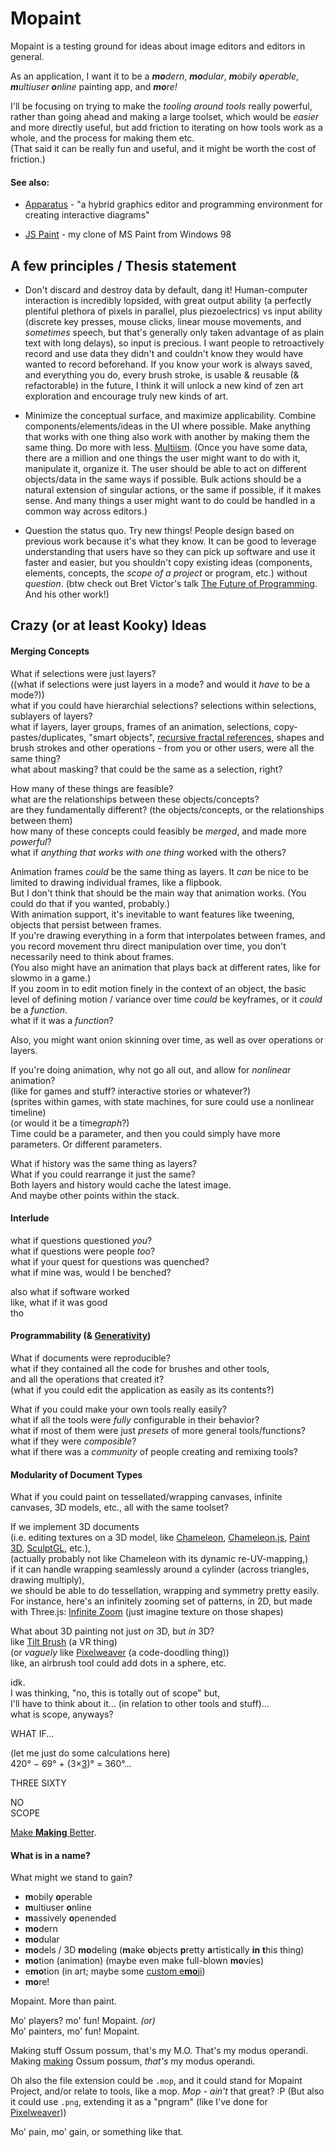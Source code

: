 # Mopaint

Mopaint is a testing ground for ideas about image editors and editors in general.  

As an application,
I want it to be a
_**mo**dern_, _**mo**dular_,
_**m**obily **o**perable_, _**m**ultiuser **o**nline_
painting app, and _**mo**re!_  

I'll be focusing on trying to make the _tooling around tools_ really powerful,
rather than going ahead and making a large toolset, which would be _easier_ and more directly useful,
but add friction to iterating on how tools work as a whole, and the process for making them etc.  
(That said it can be really fun and useful, and it might be worth the cost of friction.)

#### See also:

- [Apparatus][] - "a hybrid graphics editor and programming environment for creating interactive diagrams"

- [JS Paint][] - my clone of MS Paint from Windows 98

## A few principles / Thesis statement

* Don't discard and destroy data by default, dang it! Human-computer interaction is incredibly lopsided, with great output ability (a perfectly plentiful plethora of pixels in parallel, plus piezoelectrics) vs input ability (discrete key presses, mouse clicks, linear mouse movements, and *sometimes* speech, but that's generally only taken advantage of as plain text with long delays), so input is precious. I want people to retroactively record and use data they didn't and couldn't know they would have wanted to record beforehand. If you know your work is always saved, and everything you do, every brush stroke, is usable & reusable (& refactorable) in the future, I think it will unlock a new kind of zen art exploration and encourage truly new kinds of art.

* Minimize the conceptual surface, and maximize applicability.
Combine components/elements/ideas in the UI where possible.
Make anything that works with one thing also work with another by making them the same thing.
Do more with less. [Multiism][].
(Once you have some data, there are a million and one things the user might want to do with it, manipulate it, organize it.
The user should be able to act on different objects/data in the same ways if possible.
Bulk actions should be a natural extension of singular actions, or the same if possible, if it makes sense.
And many things a user might want to do could be handled in a common way across editors.)

* Question the status quo. Try new things!
People design based on previous work because it's what they know.
It can be good to leverage understanding that users have so they can pick up software and use it faster and easier,
but you shouldn't copy existing ideas (components, elements, concepts, the *scope of a project* or program, etc.) without *question*.
(btw check out Bret Victor's talk [The Future of Programming][]. And his other work!)

## Crazy (or at least Kooky) Ideas

#### Merging Concepts

What if selections were just layers?  
((what if selections were just layers in a mode? and would it _have_ to be a mode?))  
what if you could have hierarchial selections? selections within selections, sublayers of layers?  
what if layers, layer groups, frames of an animation, selections, copy-pastes/duplicates, "smart objects",
[recursive fractal references][Doodal], shapes and brush strokes and other operations - from you or other users, were all the same thing?  
what about masking? that could be the same as a selection, right?

How many of these things are feasible?  
what are the relationships between these objects/concepts?  
are they fundamentally different? (the objects/concepts, or the relationships between them)  
how many of these concepts could feasibly be _merged_, and made more _powerful_?  
what if _anything that works with one thing_ worked with the others?  

Animation frames _could_ be the same thing as layers. It _can_ be nice to be limited to drawing individual frames, like a flipbook.  
But I don't think that should be the main way that animation works. (You could do that if you wanted, probably.)  
With animation support, it's inevitable to want features like tweening, objects that persist between frames.  
If you're drawing everything in a form that interpolates between frames, and you record movement thru direct manipulation over time, you don't necessarily need to think about frames.  
(You also might have an animation that plays back at different rates, like for slowmo in a game.)  
If you zoom in to edit motion finely in the context of an object, the basic level of defining motion / variance over time _could_ be keyframes, or it _could_ be a _function_.  
what if it was a _function_?  

Also, you might want onion skinning over time, as well as over operations or layers.  

If you're doing animation, why not go all out, and allow for _nonlinear_ animation?  
(like for games and stuff? interactive stories or whatever?)  
(sprites within games, with state machines, for sure could use a nonlinear timeline)  
(or would it be a time*graph*?)  
Time could be a parameter, and then you could simply have more parameters. Or different parameters.  

What if history was the same thing as layers?  
What if you could rearrange it just the same?  
Both layers and history would cache the latest image.  
And maybe other points within the stack.  

#### Interlude

what if questions questioned _you_?  
what if questions were people _too_?  
what if your quest for questions was quenched?  
what if mine was, would I be benched?  

also what if software worked  
like, what if it was good  
tho  

#### Programmability (& [Generativity][])

What if documents were reproducible?  
what if they contained all the code for brushes and other tools,  
and all the operations that created it?  
(what if you could edit the application as easily as its contents?)  

What if you could make your own tools really easily?  
what if all the tools were _fully_ configurable in their behavior?  
what if most of them were just _presets_ of more general tools/functions?  
what if they were _composible_?  
what if there was a _community_ of people creating and remixing tools?  

#### Modularity of Document Types

What if you could paint on tessellated/wrapping canvases, infinite canvases, 3D models, etc., all with the same toolset?  

If we implement 3D documents  
(i.e. editing textures on a 3D model,
like [Chameleon][], [Chameleon.js][], [Paint 3D][], [SculptGL][], etc.),  
(actually probably not like Chameleon with its dynamic re-UV-mapping,)  
if it can handle wrapping seamlessly around a cylinder (across triangles, drawing multiply),  
we should be able to do tessellation, wrapping and symmetry pretty easily.  
For instance, here's an infinitely zooming set of patterns, in 2D, but made with Three.js: [Infinite Zoom][]
(just imagine texture on those shapes)  

What about 3D painting not just _on_ 3D, but _in_ 3D?  
like [Tilt Brush][] (a VR thing)  
(or _vaguely_ like [Pixelweaver][] (a code-doodling thing))  
like, an airbrush tool could add dots in a sphere, etc.  

idk.  
I was thinking, "no, this is totally out of scope" but,  
I'll have to think about it... (in relation to other tools and stuff)...  
what is scope, anyways?  

WHAT IF...  

(let me just do some calculations here)  
420° − 69° + (3×[3](https://www.google.com/search?q=illuminati&tbm=isch))° = 360°...  

THREE SIXTY  

NO  
SCOPE  

[Make **Making** Better][Make Making Better].

#### What is in a name?

What might we stand to gain?

- **m**obily **o**perable
- **m**ultiuser **o**nline
- **m**assively **o**penended
- **mo**dern
- **mo**dular
- **mo**dels / 3D **mo**deling (**m**ake **o**bjects **p**retty **a**rtistically **in** **t**his thing)
- **mo**tion (animation) (maybe even make full-blown **mo**vies)
- e**mo**tion (in art; maybe some [custom e**mo**ji](https://github.com/multiism/emoji))
- **mo**re!

Mopaint. More than paint.

Mo' players? mo' fun! Mopaint. _(or)_  
Mo' painters, mo' fun! Mopaint.

Making stuff Ossum possum, that's my M.O. That's my modus operandi.  
Making [making][Make Making Better] Ossum possum, _that's_ my modus operandi.

Oh also the file extension could be `.mop`, and it could stand for Mopaint Project,
and/or relate to tools, like a mop. _Mop - ain't_ that great? :P
(But also it could use `.png`, extending it as a "pngram" (like I've done for [Pixelweaver][]))

Mo' pain, mo' gain, or something like that.

[JS Paint]: https://github.com/1j01/jspaint/
[Apparatus]: http://aprt.us/
[Wavey]: https://github.com/1j01/wavey/
[Cityship]: https://github.com/1j01/cityship/
[Chiptool]: https://github.com/1j01/chiptool/
[Skele2D]: https://github.com/1j01/skele2d/
[Tiamblia-original]: https://github.com/1j01/tiamblia-original/
[React]: https://facebook.github.io/react/
[Preact]: https://preactjs.com/
[Vue]: https://vuejs.org/
[Svelte]: https://github.com/sveltejs/svelte
[jQuery]: https://jquery.com/
[Webpack]: https://webpack.github.io/
[Redux]: https://redux.js.org/
[Rollup]: https://rollupjs.org/
[Chameleon]: http://www-ui.is.s.u-tokyo.ac.jp/~takeo/chameleon/chameleon.htm
[Chameleon.js]: https://github.com/tomtung/chameleon.js
[Paint 3D]: https://www.microsoft.com/en-us/store/p/paint-3d/9nblggh5fv99
[SculptGL]: https://stephaneginier.com/sculptgl/
[Infinite Zoom]: https://www.infinitezoom.net/
[Tilt Brush]: https://www.tiltbrush.com/
[Pixelweaver]: https://github.com/1j01/pixelweaver/
[Doodal]: https://dood.al/
[Multiism]: https://multiism.ml/
[Generativity]: https://progrium.com/wiki/Generativity/
[The Future of Programming]: https://vimeo.com/71278954
[Make Making Better]: https://isaiahodhner.ml/make-making-better/
